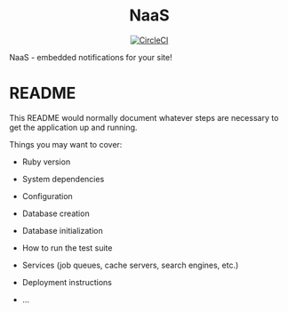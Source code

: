 <h1 align="center">NaaS</h1>

<div align="center">

[![CircleCI](https://circleci.com/gh/failure-driven/naas.svg?style=svg)](https://circleci.com/gh/failure-driven/naas)

</div>

NaaS - embedded notifications for your site!

# README

This README would normally document whatever steps are necessary to get the
application up and running.

Things you may want to cover:

* Ruby version

* System dependencies

* Configuration

* Database creation

* Database initialization

* How to run the test suite

* Services (job queues, cache servers, search engines, etc.)

* Deployment instructions

* ...
